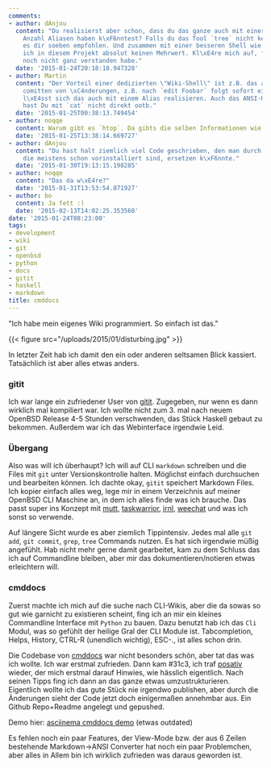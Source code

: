 ```yaml
---
comments:
- author: dAnjou
  content: "Du realisierst aber schon, dass du das ganze auch mit einer \xFCberschaubaren
    Anzahl Aliasen haben k\xF6nntest? Falls du das Tool `tree` nicht kennst, hab ich
    es dir soeben empfohlen. Und zusammen mit einer besseren Shell wie z.B. zsh sehe
    ich in diesem Projekt absolut keinen Mehrwert. Kl\xE4re mich auf, falls ich es
    noch nicht ganz verstanden habe."
  date: '2015-01-24T20:18:18.947328'
- author: Martin
  content: "Der Vorteil einer dedizierten \"Wiki-Shell\" ist z.B. das automatische
    comitten von \xC4nderungen, z.B. nach `edit Foobar` folgt sofort ein Commit. Nat\xFCrlich
    l\xE4sst sich das auch mit einem Alias realisieren. Auch das ANSI-Highlighting
    hast Du mit `cat` nicht direkt ootb."
  date: '2015-01-25T00:38:13.749454'
- author: noqqe
  content: Warum gibt es `htop`. Da gibts die selben Informationen wie in `top`
  date: '2015-01-25T13:38:14.669727'
- author: dAnjou
  content: "Du hast halt ziemlich viel Code geschrieben, den man durch simple Tools,
    die meistens schon vorinstalliert sind, ersetzen k\xF6nnte."
  date: '2015-01-30T19:13:15.198285'
- author: noqqe
  content: "Das da w\xE4re?"
  date: '2015-01-31T13:53:54.871927'
- author: bo
  content: Ja fett :)
  date: '2015-02-13T14:02:25.353568'
date: '2015-01-24T08:23:00'
tags:
- development
- wiki
- git
- openbsd
- python
- docs
- gitit
- haskell
- markdown
title: cmddocs
---
```


"Ich habe mein eigenes Wiki programmiert. So einfach ist das."

{{< figure src="/uploads/2015/01/disturbing.jpg" >}}

In letzter Zeit hab ich damit den ein oder anderen seltsamen Blick
kassiert. Tatsächlich ist aber alles etwas anders.

### gitit

Ich war lange ein zufriedener User von [gitit](https://gitit.net). Zugegeben,
nur wenn es dann wirklich mal kompiliert war. Ich wollte nicht zum 3. mal nach
neuem OpenBSD Release 4-5 Stunden verschwenden, das Stück Haskell gebaut zu
bekommen. Außerdem war ich das Webinterface irgendwie Leid.

### Übergang

Also was will ich überhaupt? Ich will auf CLI `markdown` schreiben und die Files mit `git`
unter Versionskontrolle halten. Möglichst einfach durchsuchen und bearbeiten
können. Ich dachte okay, `gitit` speichert Markdown Files. Ich kopier einfach
alles weg, lege mir in einem Verzeichnis auf meiner OpenBSD CLI Maschine an, in
dem ich alles finde was ich brauche. Das passt super ins Konzept mit
[mutt](http://www.mutt.org), [taskwarrior](http://taskwarrior.org),
[jrnl](http://maebert.github.io/jrnl/), [weechat](http://weechat.org) und was
ich sonst so verwende.

Auf längere Sicht wurde es aber ziemlich Tippintensiv. Jedes mal alle `git add`,
`git commit`, `grep`, `tree` Commands nutzen. Es hat sich irgendwie müßig
angefühlt. Hab nicht mehr gerne damit gearbeitet, kam zu dem Schluss das ich
auf Commandline bleiben, aber mir das dokumentieren/notieren etwas erleichtern
will.

### cmddocs

Zuerst machte ich mich auf die suche nach CLI-Wikis, aber die da sowas so
gut wie garnicht zu existieren scheint, fing ich an mir ein kleines Commandline
Interface mit `Python` zu bauen. Dazu benutzt hab ich das `Cli` Modul, was so
gefühlt der heilige Gral der CLI Module ist. Tabcompletion, Helps, History,
CTRL-R (unendlich wichtig), ESC-., ist alles schon drin.

Die Codebase von [cmddocs](https://github.com/noqqe/cmddocs) war nicht besonders
schön, aber tat das was ich wollte. Ich war erstmal zufrieden. Dann kam #31c3,
ich traf [posativ](https://posativ.org) wieder, der mich erstmal darauf Hinwies,
wie hässlich eigentlich. Nach seinen Tipps fing ich dann an das ganze etwas
umzustrukturieren. Eigentlich wollte ich das gute Stück nie irgendwo publishen,
aber durch die Änderungen sieht der Code jetzt doch einigermaßen annehmbar aus.
Ein Github Repo+Readme angelegt und gepushed.

Demo hier: [asciinema cmddocs demo](https://asciinema.org/a/15168) (etwas outdated)

Es fehlen noch ein paar Features, der View-Mode bzw. der aus 6 Zeilen bestehende
Markdown-&gt;ANSI Converter hat noch ein paar Problemchen, aber alles in Allem
bin ich wirklich zufrieden was daraus geworden ist.
